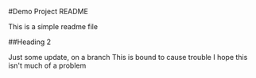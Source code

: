 #Demo Project README

This is a simple readme file

##Heading 2

Just some update, on a branch
This is bound to cause trouble
I hope this isn't much of a problem

